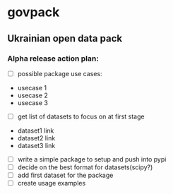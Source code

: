 # govpack
## Ukrainian open data pack

### Alpha release action plan:
- [ ]  possible package use cases:
  - usecase 1 
  - usecase 2
  - usecase 3
- [ ]  get list of datasets to focus on at first stage
  - dataset1 link
  - dataset2 link
  - dataset3 link
- [ ]  write a simple package to setup and push into pypi
- [ ]  decide on the best format for datasets(scipy?)
- [ ]  add first dataset for the package
- [ ]  create usage examples
